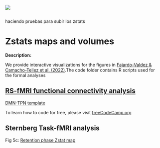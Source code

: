 
<p align="center">
  
  ![](https://www.roadtrafficsigns.com/img/lg/K/Under-Construction-Sign-K-7181.gif)

</p>

</div align:center>

![]()
</div>

haciendo pruebas para subir los zstats

# Zstats maps and volumes

**Description:** 

We provide interactive visualizations for the figures in [Fajardo-Valdez & Camacho-Tellez et al. (2022)](https://www.medrxiv.org/content/10.1101/2022.08.02.22278343v1).The code folder contains R scripts used for the formal analyses

## <u>RS-fMRI functional connectivity analysis</u>

[DMN-TPN template](https://htmlpreview.github.io/?https://raw.githubusercontent.com/alffajardo/TLE2023_fMRI/main/zstat_maps/rs-analysis_templates/fc_template_thr.html)

<p>To learn how to code for free, please visit <a href="https://www.freecodecamp.org/learn" target="_blank">freeCodeCamp.org</a></p>

## Sternberg Task-fMRI analysis

Fig 5c: [Retention phase Zstat map](https://htmlpreview.github.io/?https://raw.githubusercontent.com/alffajardo/TLE2023_fMRI/main/zstat_maps/fig_5b/zstat1.html)
